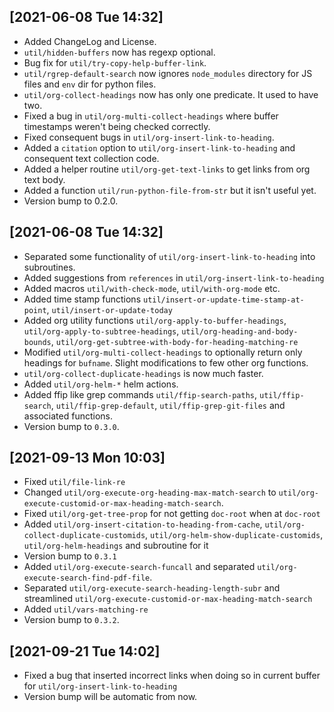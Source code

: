 ## [2021-06-08 Tue 14:32]
- Added ChangeLog and License.
- `util/hidden-buffers` now has regexp optional.
- Bug fix for `util/try-copy-help-buffer-link`.
- `util/rgrep-default-search` now ignores `node_modules` directory for JS files
  and `env` dir for python files.
- `util/org-collect-headings` now has only one predicate. It used to have two.
- Fixed a bug in `util/org-multi-collect-headings` where buffer timestamps weren't
  being checked correctly.
- Fixed consequent bugs in `util/org-insert-link-to-heading`.
- Added a `citation` option to `util/org-insert-link-to-heading` and consequent
  text collection code.
- Added a helper routine `util/org-get-text-links` to get links from org text body.
- Added a function `util/run-python-file-from-str` but it isn't useful yet.
- Version bump to 0.2.0.

## [2021-06-08 Tue 14:32]
- Separated some functionality of `util/org-insert-link-to-heading` into
  subroutines.
- Added suggestions from `references` in `util/org-insert-link-to-heading`
- Added macros `util/with-check-mode`, `util/with-org-mode` etc.
- Added time stamp functions `util/insert-or-update-time-stamp-at-point`,
  `util/insert-or-update-today`
- Added org utility functions `util/org-apply-to-buffer-headings`,
  `util/org-apply-to-subtree-headings`, `util/org-heading-and-body-bounds`,
  `util/org-get-subtree-with-body-for-heading-matching-re`
- Modified `util/org-multi-collect-headings` to optionally return only headings
  for `bufname`. Slight modifications to few other org functions.
- `util/org-collect-duplicate-headings` is now much faster.
- Added `util/org-helm-*` helm actions.
- Added ffip like grep commands `util/ffip-search-paths`, `util/ffip-search`,
  `util/ffip-grep-default`, `util/ffip-grep-git-files` and associated functions.
- Version bump to `0.3.0`.

## [2021-09-13 Mon 10:03]
- Fixed `util/file-link-re`
- Changed `util/org-execute-org-heading-max-match-search` to
  `util/org-execute-customid-or-max-heading-match-search`.
- Fixed `util/org-get-tree-prop` for not getting `doc-root` when at `doc-root`
- Added `util/org-insert-citation-to-heading-from-cache`, `util/org-collect-duplicate-customids`,
  `util/org-helm-show-duplicate-customids`, `util/org-helm-headings` and subroutine for it
- Version bump to `0.3.1`
- Added `util/org-execute-search-funcall` and separated `util/org-execute-search-find-pdf-file`.
- Separated `util/org-execute-search-heading-length-subr` and streamlined
  `util/org-execute-customid-or-max-heading-match-search`
- Added `util/vars-matching-re`
- Version bump to `0.3.2`.

## [2021-09-21 Tue 14:02]
- Fixed a bug that inserted incorrect links when doing so in current buffer for
  `util/org-insert-link-to-heading`
- Version bump will be automatic from now.
